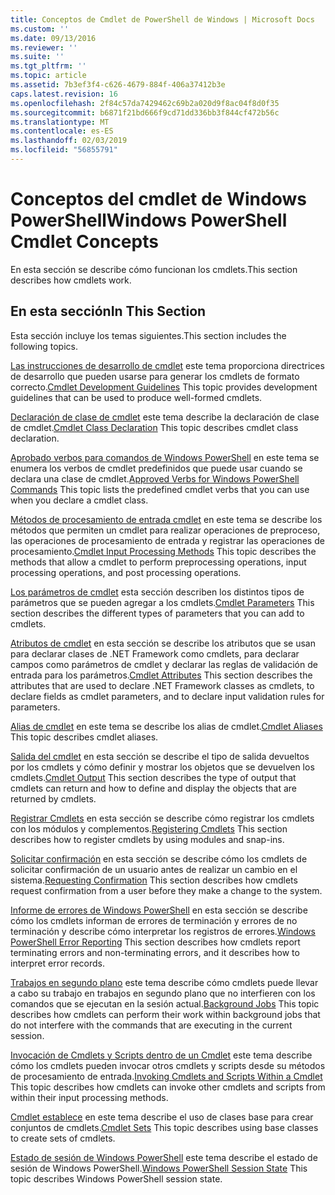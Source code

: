 ```yaml
---
title: Conceptos de Cmdlet de PowerShell de Windows | Microsoft Docs
ms.custom: ''
ms.date: 09/13/2016
ms.reviewer: ''
ms.suite: ''
ms.tgt_pltfrm: ''
ms.topic: article
ms.assetid: 7b3ef3f4-c626-4679-884f-406a37412b3e
caps.latest.revision: 16
ms.openlocfilehash: 2f84c57da7429462c69b2a020d9f8ac04f8d0f35
ms.sourcegitcommit: b6871f21bd666f9cd71dd336bb3f844cf472b56c
ms.translationtype: MT
ms.contentlocale: es-ES
ms.lasthandoff: 02/03/2019
ms.locfileid: "56855791"
---
```

# <a name="windows-powershell-cmdlet-concepts"></a><span data-ttu-id="2e89e-102">Conceptos del cmdlet de Windows PowerShell</span><span class="sxs-lookup"><span data-stu-id="2e89e-102">Windows PowerShell Cmdlet Concepts</span></span>

<span data-ttu-id="2e89e-103">En esta sección se describe cómo funcionan los cmdlets.</span><span class="sxs-lookup"><span data-stu-id="2e89e-103">This section describes how cmdlets work.</span></span>

## <a name="in-this-section"></a><span data-ttu-id="2e89e-104">En esta sección</span><span class="sxs-lookup"><span data-stu-id="2e89e-104">In This Section</span></span>

<span data-ttu-id="2e89e-105">Esta sección incluye los temas siguientes.</span><span class="sxs-lookup"><span data-stu-id="2e89e-105">This section includes the following topics.</span></span>

<span data-ttu-id="2e89e-106">[Las instrucciones de desarrollo de cmdlet](./cmdlet-development-guidelines.md) este tema proporciona directrices de desarrollo que pueden usarse para generar los cmdlets de formato correcto.</span><span class="sxs-lookup"><span data-stu-id="2e89e-106">[Cmdlet Development Guidelines](./cmdlet-development-guidelines.md) This topic provides development guidelines that can be used to produce well-formed cmdlets.</span></span>

<span data-ttu-id="2e89e-107">[Declaración de clase de cmdlet](./cmdlet-class-declaration.md) este tema describe la declaración de clase de cmdlet.</span><span class="sxs-lookup"><span data-stu-id="2e89e-107">[Cmdlet Class Declaration](./cmdlet-class-declaration.md) This topic describes cmdlet class declaration.</span></span>

<span data-ttu-id="2e89e-108">[Aprobado verbos para comandos de Windows PowerShell](./approved-verbs-for-windows-powershell-commands.md) en este tema se enumera los verbos de cmdlet predefinidos que puede usar cuando se declara una clase de cmdlet.</span><span class="sxs-lookup"><span data-stu-id="2e89e-108">[Approved Verbs for Windows PowerShell Commands](./approved-verbs-for-windows-powershell-commands.md) This topic lists the predefined cmdlet verbs that you can use when you declare a cmdlet class.</span></span>

<span data-ttu-id="2e89e-109">[Métodos de procesamiento de entrada cmdlet](./cmdlet-input-processing-methods.md) en este tema se describe los métodos que permiten un cmdlet para realizar operaciones de preproceso, las operaciones de procesamiento de entrada y registrar las operaciones de procesamiento.</span><span class="sxs-lookup"><span data-stu-id="2e89e-109">[Cmdlet Input Processing Methods](./cmdlet-input-processing-methods.md) This topic describes the methods that allow a cmdlet to perform preprocessing operations, input processing operations, and post processing operations.</span></span>

<span data-ttu-id="2e89e-110">[Los parámetros de cmdlet](./cmdlet-parameters.md) esta sección describen los distintos tipos de parámetros que se pueden agregar a los cmdlets.</span><span class="sxs-lookup"><span data-stu-id="2e89e-110">[Cmdlet Parameters](./cmdlet-parameters.md) This section describes the different types of parameters that you can add to cmdlets.</span></span>

<span data-ttu-id="2e89e-111">[Atributos de cmdlet](./cmdlet-attributes.md) en esta sección se describe los atributos que se usan para declarar clases de .NET Framework como cmdlets, para declarar campos como parámetros de cmdlet y declarar las reglas de validación de entrada para los parámetros.</span><span class="sxs-lookup"><span data-stu-id="2e89e-111">[Cmdlet Attributes](./cmdlet-attributes.md) This section describes the attributes that are used to declare .NET Framework classes as cmdlets, to declare fields as cmdlet parameters, and to declare input validation rules for parameters.</span></span>

<span data-ttu-id="2e89e-112">[Alias de cmdlet](./cmdlet-aliases.md) en este tema se describe los alias de cmdlet.</span><span class="sxs-lookup"><span data-stu-id="2e89e-112">[Cmdlet Aliases](./cmdlet-aliases.md) This topic describes cmdlet aliases.</span></span>

<span data-ttu-id="2e89e-113">[Salida del cmdlet](./cmdlet-output.md) en esta sección se describe el tipo de salida devueltos por los cmdlets y cómo definir y mostrar los objetos que se devuelven los cmdlets.</span><span class="sxs-lookup"><span data-stu-id="2e89e-113">[Cmdlet Output](./cmdlet-output.md) This section describes the type of output that cmdlets can return and how to define and display the objects that are returned by cmdlets.</span></span>

<span data-ttu-id="2e89e-114">[Registrar Cmdlets](./modules-and-snap-ins.md) en esta sección se describe cómo registrar los cmdlets con los módulos y complementos.</span><span class="sxs-lookup"><span data-stu-id="2e89e-114">[Registering Cmdlets](./modules-and-snap-ins.md) This section describes how to register cmdlets by using modules and snap-ins.</span></span>

<span data-ttu-id="2e89e-115">[Solicitar confirmación](./requesting-confirmation-from-cmdlets.md) en esta sección se describe cómo los cmdlets de solicitar confirmación de un usuario antes de realizar un cambio en el sistema.</span><span class="sxs-lookup"><span data-stu-id="2e89e-115">[Requesting Confirmation](./requesting-confirmation-from-cmdlets.md) This section describes how cmdlets request confirmation from a user before they make a change to the system.</span></span>

<span data-ttu-id="2e89e-116">[Informe de errores de Windows PowerShell](./error-reporting-concepts.md) en esta sección se describe cómo los cmdlets informan de errores de terminación y errores de no terminación y describe cómo interpretar los registros de errores.</span><span class="sxs-lookup"><span data-stu-id="2e89e-116">[Windows PowerShell Error Reporting](./error-reporting-concepts.md) This section describes how cmdlets report terminating errors and non-terminating errors, and it describes how to interpret error records.</span></span>

<span data-ttu-id="2e89e-117">[Trabajos en segundo plano](./background-jobs.md) este tema describe cómo cmdlets puede llevar a cabo su trabajo en trabajos en segundo plano que no interfieren con los comandos que se ejecutan en la sesión actual.</span><span class="sxs-lookup"><span data-stu-id="2e89e-117">[Background Jobs](./background-jobs.md) This topic describes how cmdlets can perform their work within background jobs that do not interfere with the commands that are executing in the current session.</span></span>

<span data-ttu-id="2e89e-118">[Invocación de Cmdlets y Scripts dentro de un Cmdlet](./invoking-cmdlets-and-scripts-within-a-cmdlet.md) este tema describe cómo los cmdlets pueden invocar otros cmdlets y scripts desde su métodos de procesamiento de entrada.</span><span class="sxs-lookup"><span data-stu-id="2e89e-118">[Invoking Cmdlets and Scripts Within a Cmdlet](./invoking-cmdlets-and-scripts-within-a-cmdlet.md) This topic describes how cmdlets can invoke other cmdlets and scripts from within their input processing methods.</span></span>

<span data-ttu-id="2e89e-119">[Cmdlet establece](./cmdlet-sets.md) en este tema describe el uso de clases base para crear conjuntos de cmdlets.</span><span class="sxs-lookup"><span data-stu-id="2e89e-119">[Cmdlet Sets](./cmdlet-sets.md) This topic describes using base classes to create sets of cmdlets.</span></span>

<span data-ttu-id="2e89e-120">[Estado de sesión de Windows PowerShell](./windows-powershell-session-state.md) este tema describe el estado de sesión de Windows PowerShell.</span><span class="sxs-lookup"><span data-stu-id="2e89e-120">[Windows PowerShell Session State](./windows-powershell-session-state.md) This topic describes Windows PowerShell session state.</span></span>
